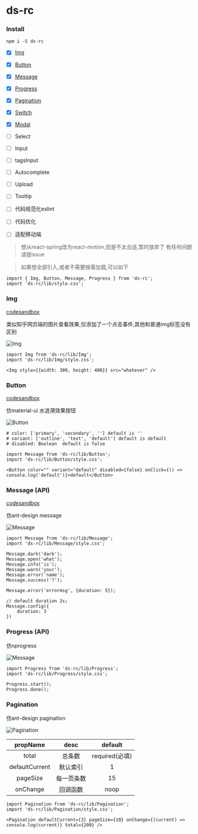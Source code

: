 # ds-rc

### Install
```
npm i -S ds-rc
```

- [x] [Img](#Img)
- [x] [Button](#Button)
- [x] [Message](#Message)
- [x] [Progress](#Progress)
- [x] [Pagination](#Pagination)
- [x] [Switch](#)
- [x] [Modal](#)
- [ ] Select
- [ ] Input
- [ ] tagsInput
- [ ] Autocomplete
- [ ] Upload
- [ ] Tooltip

- [ ] 代码规范化eslint
- [ ] 代码优化
- [ ] 适配移动端

> 想从react-spring改为react-motion,但是不太合适,暂时放弃了
> 有任何问题请提issue

> 如果想全部引入,或者不需要按需加载,可以如下
```
import { Img, Button, Message, Progress } from 'ds-rc';
import 'ds-rc/lib/style.css';
```

### Img
[codesandbox](https://codesandbox.io/s/ojxq05ywx9)

类似知乎网页端的图片查看效果,仅添加了一个点击事件,其他和普通img标签没有区别

![Img](https://cdn.ds-or.com/demo/img.gif)
```
import Img from 'ds-rc/lib/Img';
import 'ds-rc/lib/Img/style.css';

<Img style={{width: 300, height: 400}} src="whatever" />
```


### Button
[codesandbox](https://codesandbox.io/s/qv08q61939)

仿material-ui 水涟漪效果按钮

![Button](https://cdn.ds-or.com/demo/button.gif)
```
# color: ['primary', 'secondary', ''] default is ''
# variant: ['outline', 'text', 'default'] default is default
# disabled: Boolean  default is false

import Message from 'ds-rc/lib/Button';
import 'ds-rc/lib/Button/style.css';

<Button color="" variant="default" disabled={false} onClick={() => console.log('default')}>default</Button>
```

### Message (API)
[codesandbox](https://codesandbox.io/s/l935lryr2m)

仿ant-design message

![Message](https://cdn.ds-or.com/demo/message.gif)
```
import Message from 'ds-rc/lib/Message';
import 'ds-rc/lib/Message/style.css';

Message.dark('dark');
Message.open('what');
Message.info('is');
Message.warn('your');
Message.error('name');
Message.success('?');

Message.error('errormsg', {duration: 5});

// default duration 2s;
Message.config({
    duration: 3
})
```

### Progress (API)
仿nprogress 

![Message](https://cdn.ds-or.com/demo/progress.gif)
```
import Progress from 'ds-rc/lib/Progress';
import 'ds-rc/lib/Progress/style.css';

Progress.start();
Progress.done();

```

### Pagination
仿ant-design pagination

![Pagination](https://cdn.ds-or.com/demo/pagination.gif)

| propName | desc | default |
|:---:|:---:|:---:|
|total|总条数|required(必填)|
|defaultCurrent|默认索引|1|
|pageSize|每一页条数|15|
|onChange|回调函数|noop|

```
import Pagination from 'ds-rc/lib/Pagination';
import 'ds-rc/lib/Pagination/style.css';

<Pagination defaultCurrent={3} pageSize={10} onChange={(current) => console.log(current)} total={200} />
```